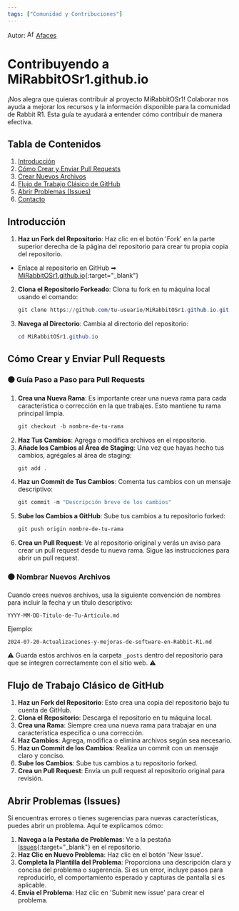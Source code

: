 ```yaml
---
tags: ["Comunidad y Contribuciones"]
---
```


Autor: [<img src="https://sea2.discourse-cdn.com/flex002/user_avatar/community.rabbit.tech/afaces/48/2649_2.png" alt="Afaces" width="16" height="16">](https://community.rabbit.tech/u/afaces) [Afaces](https://community.rabbit.tech/u/afaces)

# Contribuyendo a MiRabbitOSr1.github.io

¡Nos alegra que quieras contribuir al proyecto MiRabbitOSr1! Colaborar nos ayuda a mejorar los recursos y la información disponible para la comunidad de Rabbit R1. Esta guía te ayudará a entender cómo contribuir de manera efectiva.

## Tabla de Contenidos
1. [Introducción](#introducción)
2. [Cómo Crear y Enviar Pull Requests](#cómo-crear-y-enviar-pull-requests)
3. [Crear Nuevos Archivos](#crear-nuevos-archivos)
4. [Flujo de Trabajo Clásico de GitHub](#flujo-de-trabajo-clásico-de-github)
5. [Abrir Problemas (Issues)](#abrir-problemas-issues)
6. [Contacto](#contacto)

## Introducción

1. **Haz un Fork del Repositorio**: Haz clic en el botón 'Fork' en la parte superior derecha de la página del repositorio para crear tu propia copia del repositorio.
  - Enlace al repositorio en GitHub ➡ [MiRabbitOSr1.github.io](https://github.com/MiRabbitOSr1/MiRabbitOSr1.github.io){:target="_blank"}
2. **Clona el Repositorio Forkeado**: Clona tu fork en tu máquina local usando el comando:
    ```powershell
    git clone https://github.com/tu-usuario/MiRabbitOSr1.github.io.git
    ```
3. **Navega al Directorio**: Cambia al directorio del repositorio:
    ```powershell
    cd MiRabbitOSr1.github.io
    ```

## Cómo Crear y Enviar Pull Requests

### 🟠 Guía Paso a Paso para Pull Requests

1. **Crea una Nueva Rama**: Es importante crear una nueva rama para cada característica o corrección en la que trabajes. Esto mantiene tu rama principal limpia.
    ```powershell
    git checkout -b nombre-de-tu-rama
    ```
2. **Haz Tus Cambios**: Agrega o modifica archivos en el repositorio.
3. **Añade los Cambios al Área de Staging**: Una vez que hayas hecho tus cambios, agrégales al área de staging:
    ```powershell
    git add .
    ```
4. **Haz un Commit de Tus Cambios**: Comenta tus cambios con un mensaje descriptivo:
    ```powershell
    git commit -m "Descripción breve de los cambios"
    ```
5. **Sube los Cambios a GitHub**: Sube tus cambios a tu repositorio forked:
    ```powershell
    git push origin nombre-de-tu-rama
    ```
6. **Crea un Pull Request**: Ve al repositorio original y verás un aviso para crear un pull request desde tu nueva rama. Sigue las instrucciones para abrir un pull request.

### 🟠 Nombrar Nuevos Archivos

Cuando crees nuevos archivos, usa la siguiente convención de nombres para incluir la fecha y un título descriptivo:
```plaintext
YYYY-MM-DD-Titulo-de-Tu-Artículo.md
```
Ejemplo:
```plaintext
2024-07-20-Actualizaciones-y-mejoras-de-software-en-Rabbit-R1.md
```

⚠️ Guarda estos archivos en la carpeta `_posts` dentro del repositorio para que se integren correctamente con el sitio web. ⚠️

## Flujo de Trabajo Clásico de GitHub

1. **Haz un Fork del Repositorio**: Esto crea una copia del repositorio bajo tu cuenta de GitHub.
2. **Clona el Repositorio**: Descarga el repositorio en tu máquina local.
3. **Crea una Rama**: Siempre crea una nueva rama para trabajar en una característica específica o una corrección.
4. **Haz Cambios**: Agrega, modifica o elimina archivos según sea necesario.
5. **Haz un Commit de los Cambios**: Realiza un commit con un mensaje claro y conciso.
6. **Sube los Cambios**: Sube tus cambios a tu repositorio forked.
7. **Crea un Pull Request**: Envía un pull request al repositorio original para revisión.

## Abrir Problemas (Issues)

Si encuentras errores o tienes sugerencias para nuevas características, puedes abrir un problema. Aquí te explicamos cómo:

1. **Navega a la Pestaña de Problemas**: Ve a la pestaña [Issues](https://github.com/MiRabbitOSr1/MiRabbitOSr1.github.io/issues){:target="_blank"} en el repositorio.
2. **Haz Clic en Nuevo Problema**: Haz clic en el botón 'New Issue'.
3. **Completa la Plantilla del Problema**: Proporciona una descripción clara y concisa del problema o sugerencia. Si es un error, incluye pasos para reproducirlo, el comportamiento esperado y capturas de pantalla si es aplicable.
4. **Envía el Problema**: Haz clic en 'Submit new issue' para crear el problema.
